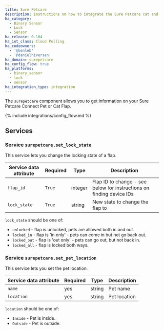 ```yaml
---
title: Sure Petcare
description: Instructions on how to integrate the Sure Petcare cat and pet flaps into Home Assistant.
ha_category:
  - Binary Sensor
  - Lock
  - Sensor
ha_release: 0.104
ha_iot_class: Cloud Polling
ha_codeowners:
  - '@benleb'
  - '@danielhiversen'
ha_domain: surepetcare
ha_config_flow: true
ha_platforms:
  - binary_sensor
  - lock
  - sensor
ha_integration_type: integration
---
```


The `surepetcare` component allows you to get information on your Sure Petcare Connect Pet or Cat Flap.

{% include integrations/config_flow.md %}


## Services

### Service `surepetcare.set_lock_state`

This service lets you change the locking state of a flap.

| Service data attribute | Required | Type | Description |
| ---------------------- | -------- | -------- | ----------- |
| `flap_id` | `True` | integer | Flap ID to change - see below for instructions on finding device IDs
| `lock_state` | `True` | string | New state to change the flap to

`lock_state` should be one of:

- `unlocked` - flap is unlocked, pets are allowed both in and out.
- `locked_in` - flap is 'in only' - pets can come in but not go back out.
- `locked_out` - flap is 'out only' - pets can go out, but not back in.
- `locked_all` - flap is locked both ways.

### Service `surepetcare.set_pet_location`

This service lets you set the pet location.

| Service data attribute | Required | Type | Description |
| ---------------------- | -------- | -------- | ----------- |
| `name` | yes | string | Pet name
| `location` | yes | string | Pet location

`location` should be one of:

- `Inside` - Pet is inside.
- `Outside` - Pet is outside.
